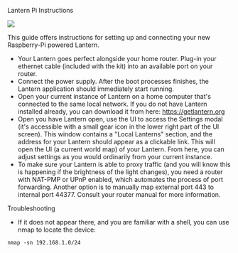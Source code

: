  Lantern Pi Instructions

![](http://192.241.213.146/img/lantern_pi.png)

This guide offers instructions for setting up and connecting your new Raspberry-Pi powered Lantern. 

- Your Lantern goes perfect alongside your home router. Plug-in your ethernet cable (included with the kit) into an available port on your router. 
- Connect the power supply. After the boot processes finishes, the Lantern application should immediately start running. 
- Open your current instance of Lantern on a home computer that's connected to the same local network. If you do not have Lantern installed already, you can download it from here: https://getlantern.org
- Open you have Lantern open, use the UI to access the Settings modal (it's accessible with a small gear icon in the lower right part of the UI screen). This window contains a "Local Lanterns" section, and the address for your Lantern should appear as a clickable link. This will open the UI (a current world map) of your Lantern. From here, you can adjust settings as you would ordinarily from your current instance. 
- To make sure your Lantern is able to proxy traffic (and you will know this is happening if the brightness of the light changes), you need a router with NAT-PMP or UPnP enabled, which automates the process of port forwarding. Another option is to manually map external port 443 to internal port 44377. Consult your router manual for more information.


Troubleshooting
- If it does not appear there, and you are familiar with a shell, you can use nmap to locate the device:
```  
nmap -sn 192.168.1.0/24
```